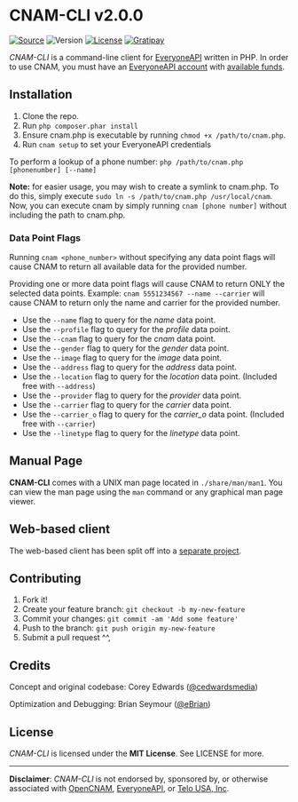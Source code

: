 # CNAM-CLI v2.0.0

[![Source](https://img.shields.io/badge/source-cedwardsmedia/cnam--cli-blue.svg?style=flat-square "Source")](https://www.github.com/cedwardsmedia/cnam-cli)
![Version](https://img.shields.io/badge/version-2.0.0-brightgreen.svg?style=flat-square)
[![License](https://img.shields.io/badge/license-MIT-lightgrey.svg?style=flat-square "License")](./LICENSE)
[![Gratipay](https://img.shields.io/gratipay/cedwardsmedia.svg?style=flat-square "License")](https://gratipay.com/~cedwardsmedia/)

_CNAM-CLI_ is a command-line client for [EveryoneAPI](https://www.everyoneapi.com/) written in PHP. In order to use CNAM, you must have an [EveryoneAPI account](https://www.everyoneapi.com/sign-up)  with [available funds](https://www.everyoneapi.com/pricing).

## Installation

1. Clone the repo.
2. Run `php composer.phar install`
3. Ensure cnam.php is executable by running `chmod +x /path/to/cnam.php`.
4. Run `cnam setup` to set your EveryoneAPI credentials

To perform a lookup of a phone number: `php /path/to/cnam.php [phonenumber] [--name]`

**Note:** for easier usage, you may wish to create a symlink to cnam.php. To do this, simply execute `sudo ln -s /path/to/cnam.php /usr/local/cnam`. Now, you can execute cnam by simply running `cnam [phone number]` without including the path to cnam.php.

### Data Point Flags

Running `cnam <phone_number>` without specifying any data point flags will cause CNAM to return all available data for the provided number.

Providing one or more data point flags will cause CNAM to return ONLY the selected data points. Example: `cnam 5551234567 --name --carrier` will cause CNAM to return only the name and carrier for the provided number.

- Use the `--name` flag to query for the *name* data point.
- Use the `--profile` flag to query for the *profile* data point.
- Use the `--cnam` flag to query for the *cnam* data point.
- Use the `--gender` flag to query for the *gender* data point.
- Use the `--image` flag to query for the *image* data point.
- Use the `--address` flag to query for the *address* data point.
- Use the `--location` flag to query for the *location* data point. (Included free with `--address`)
- Use the `--provider` flag to query for the *provider* data point.
- Use the `--carrier` flag to query for the *carrier* data point.
- Use the `--carrier_o` flag to query for the *carrier_o* data point. (Included free with `--carrier`)
- Use the `--linetype` flag to query for the *linetype* data point.

## Manual Page
__CNAM-CLI__ comes with a UNIX man page located in `./share/man/man1`. You can view the man page using the `man` command or any graphical man page viewer.

## Web-based client
The web-based client has been split off into a [separate project](https://github.com/cedwardsmedia/webcnam).

## Contributing

1. Fork it!
2. Create your feature branch: `git checkout -b my-new-feature`
3. Commit your changes: `git commit -am 'Add some feature'`
4. Push to the branch: `git push origin my-new-feature`
5. Submit a pull request ^^,


## Credits
Concept and original codebase: Corey Edwards ([@cedwardsmedia](https://www.twitter.com/cedwardsmedia))

Optimization and Debugging: Brian Seymour ([@eBrian](http://bri.io))

## License
_CNAM-CLI_ is licensed under the **MIT License**. See LICENSE for more.

---
**Disclaimer**: _CNAM-CLI_ is not endorsed by, sponsored by, or otherwise associated with [OpenCNAM](http://www.opencnam.com), [EveryoneAPI](http://www.everyoneapi.com), or [Telo USA, Inc](http://www.telo.com).
